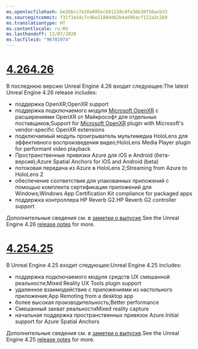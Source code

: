 ```yaml
---
ms.openlocfilehash: be2bbcc7e20a005ecb91228cdfa36b20f56acb33
ms.sourcegitcommit: f31f3a54c7c46e21884d62b4a696acf122a3c2b9
ms.translationtype: HT
ms.contentlocale: ru-RU
ms.lasthandoff: 12/07/2020
ms.locfileid: "96781974"
---
```

# <a name="426"></a>[<span data-ttu-id="e956d-101">4.26</span><span class="sxs-lookup"><span data-stu-id="e956d-101">4.26</span></span>](#tab/ue426)

<span data-ttu-id="e956d-102">В последнюю версию Unreal Engine 4.26 входит следующее:</span><span class="sxs-lookup"><span data-stu-id="e956d-102">The latest Unreal Engine 4.26 release includes:</span></span>
* <span data-ttu-id="e956d-103">поддержка OpenXR;</span><span class="sxs-lookup"><span data-stu-id="e956d-103">OpenXR support</span></span>
* <span data-ttu-id="e956d-104">поддержка подключаемого модуля [Microsoft OpenXR](https://github.com/microsoft/Microsoft-OpenXR-Unreal) с расширениями OpenXR от Майкрософт для отдельных поставщиков;</span><span class="sxs-lookup"><span data-stu-id="e956d-104">Support for [Microsoft OpenXR](https://github.com/microsoft/Microsoft-OpenXR-Unreal) plugin with Microsoft's vendor-specific OpenXR extensions</span></span>
* <span data-ttu-id="e956d-105">подключаемый модуль проигрыватель мультимедиа HoloLens для эффективного воспроизведения видео;</span><span class="sxs-lookup"><span data-stu-id="e956d-105">HoloLens Media Player plugin for performant video playback</span></span>
* <span data-ttu-id="e956d-106">Пространственные привязки Azure для iOS и Android (бета-версия);</span><span class="sxs-lookup"><span data-stu-id="e956d-106">Azure Spatial Anchors for iOS and Android (beta)</span></span>
* <span data-ttu-id="e956d-107">потоковая передача из Azure в HoloLens 2;</span><span class="sxs-lookup"><span data-stu-id="e956d-107">Streaming from Azure to HoloLens 2</span></span>
* <span data-ttu-id="e956d-108">обеспечение соответствия для упакованных приложений с помощью комплекта сертификации приложений для Windows;</span><span class="sxs-lookup"><span data-stu-id="e956d-108">Windows App Certification Kit compliance for packaged apps</span></span>
* <span data-ttu-id="e956d-109">поддержка контроллера HP Reverb G2.</span><span class="sxs-lookup"><span data-stu-id="e956d-109">HP Reverb G2 controller support</span></span>

<span data-ttu-id="e956d-110">Дополнительные сведения см. в <a href="https://docs.unrealengine.com/Support/Builds/ReleaseNotes/4_26/index.html" target="_blank" title="заметках о выпуске Unreal Engine 4.26">заметки о выпуске</a>.</span><span class="sxs-lookup"><span data-stu-id="e956d-110">See the Unreal Engine 4.26 <a href="https://docs.unrealengine.com/Support/Builds/ReleaseNotes/4_26/index.html" target="_blank" title="Unreal Engine 4.26 release notes">release notes</a> for more.</span></span> 


# <a name="425"></a>[<span data-ttu-id="e956d-111">4.25</span><span class="sxs-lookup"><span data-stu-id="e956d-111">4.25</span></span>](#tab/ue425)

<span data-ttu-id="e956d-112">В Unreal Engine 4.25 входит следующее:</span><span class="sxs-lookup"><span data-stu-id="e956d-112">Unreal Engine 4.25 includes:</span></span>
* <span data-ttu-id="e956d-113">поддержка подключаемого модуля средств UX смешанной реальности;</span><span class="sxs-lookup"><span data-stu-id="e956d-113">Mixed Reality UX Tools plugin support</span></span>
* <span data-ttu-id="e956d-114">удаленное взаимодействие с приложениями из настольного приложения;</span><span class="sxs-lookup"><span data-stu-id="e956d-114">App Remoting from a desktop app</span></span>
* <span data-ttu-id="e956d-115">более высокая производительность;</span><span class="sxs-lookup"><span data-stu-id="e956d-115">Better performance</span></span>
* <span data-ttu-id="e956d-116">Смешанный захват реальности</span><span class="sxs-lookup"><span data-stu-id="e956d-116">Mixed reality capture</span></span>
* <span data-ttu-id="e956d-117">начальная поддержка пространственных привязок Azure.</span><span class="sxs-lookup"><span data-stu-id="e956d-117">Initial support for Azure Spatial Anchors</span></span>

<span data-ttu-id="e956d-118">Дополнительные сведения см. в <a href="https://docs.unrealengine.com/Support/Builds/ReleaseNotes/4_25/index.html" target="_blank" title="заметках о выпуске Unreal Engine 4.25">заметки о выпуске</a>.</span><span class="sxs-lookup"><span data-stu-id="e956d-118">See the Unreal Engine 4.25 <a href="https://docs.unrealengine.com/Support/Builds/ReleaseNotes/4_25/index.html" target="_blank" title="Unreal Engine 4.25 release notes">release notes</a> for more.</span></span> 
